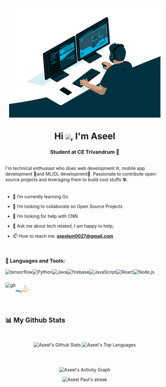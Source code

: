 <p  align="center"> <img  src="https://github.com/aseel-sm/aseel-sm/blob/main/giphy.gif" alt="aseel_sm git"/><p/>
<h1 align="center">Hi <img src="https://raw.githubusercontent.com/MartinHeinz/MartinHeinz/master/wave.gif" width="30px">, I'm Aseel</h1>
<h3 align="center">Student at CE Trivandrum 🌟</h3>
<br/>
<!-- 
<p align="right"> <h3>Profile Views :-</h3> <img src="https://komarev.com/ghpvc/?username=aseel-sm&label=Profile%20views&color=0e75b6&style=flat"
    alt="aseel-sm" /> 
  </p> -->
I'm  technical enthusiast who does web development 🌐, mobile app development 📱and ML/DL development🤖. Passionate to contribute open-source projects and leveraging them to build cool stuffs 🛠️. 
 <br/>
<br/>

- 🌱 I’m currently learning Go

- 👯 I’m looking to collaborate on Open Source Projects

- 🤔 I’m looking for help with CNN

- 💬 Ask me about tech related, I am happy to help;

- 📫 How to reach me: **aseelsm0027@gmail.com**


<br>

### 🔨 Languages and Tools:

<a href="https://www.tensorflow.org" target="_blank"> <img align="left" src="https://raw.githubusercontent.com/rahul-jha98/github_readme_icons/main/language_and_tools/square/tensorflow/tensorflow.svg" alt="tensorflow" height="42px"/> </a> 
<a href="https://www.python.org" target="_blank"><img align="left" alt="Python" height ="42px" src="https://raw.githubusercontent.com/rahul-jha98/github_readme_icons/main/language_and_tools/square/python/python.svg"></a>
<a href="https://www.java.com" target="_blank"><img align="left" alt="Java" height ="42px" src="https://raw.githubusercontent.com/rahul-jha98/github_readme_icons/main/language_and_tools/square/java/java.svg"></a>
<a href="https://firebase.google.com/" target="_blank"> <img align="left" src="https://raw.githubusercontent.com/rahul-jha98/github_readme_icons/main/language_and_tools/square/firebase/firebase.svg" alt="firebase" height ="42px"/> </a>
<a href="https://developer.mozilla.org/en-US/docs/Web/JavaScript" target="_blank"> <img align="left" alt="JavaScript" height ="42px"  src="https://raw.githubusercontent.com/rahul-jha98/github_readme_icons/main/language_and_tools/square/javascript/javascript.svg"> </a>
<a href="https://reactjs.org/" target="_blank"> <img align="left" alt="React" height ="42px" src="https://raw.githubusercontent.com/rahul-jha98/github_readme_icons/main/language_and_tools/square/react/react.svg"></a>
<a href="https://nodejs.org" target="_blank"><img align="left" alt="Node.js" height ="42px" src="https://raw.githubusercontent.com/rahul-jha98/github_readme_icons/main/language_and_tools/square/node/node.svg"></a>
 <a href="https://www.mysql.com/" target="_blank" rel="noreferrer">
    <img
      src="https://raw.githubusercontent.com/devicons/devicon/master/icons/mysql/mysql-original-wordmark.svg"
      alt="mysql"
      width="42"
      height="42"
    />
  </a>
<a href="https://git-scm.com/" target="_blank"> <img src="https://raw.githubusercontent.com/rahul-jha98/github_readme_icons/main/language_and_tools/square/git-scm/git-scm.svg" align="left" alt="git" height='42px'/> </a>


<br>

## 📊 My Github Stats

  <br/>
  <p align="center">
<img alt="Aseel's Github Stats" src="https://github-readme-stats.vercel.app/api?username=aseel-sm&show_icons=true&count_private=true&theme=react&hide_border=true&bg_color=0D1117" />
 <img alt="Aseel's Top Languages" src="https://github-readme-stats.vercel.app/api/top-langs/?username=aseel-sm&langs_count=8&count_private=true&layout=compact&theme=react&hide_border=true&bg_color=0D1117" />
  <br/>
 </p>
<br/>
<br/>

<p align="center"><img alt="Aseel's Activity Graph" src="https://activity-graph.herokuapp.com/graph?username=aseel-sm&bg_color=0D1117&color=5BCDEC&line=5BCDEC&point=FFFFFF&hide_border=true" /></p>
<p align="center">
<img title="🔥 Get streak stats for your profile at git.io/streak-stats" alt="Aseel Paul's streak" src="https://github-readme-streak-stats.herokuapp.com/?user=aseel-sm&theme=black-ice&hide_border=true&stroke=0000&background=060A0CD0"/>
 </p>
<br/>
<br/>
